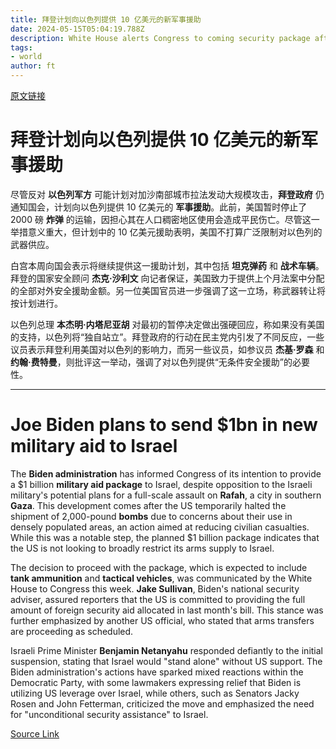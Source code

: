 ```yaml
---
title: 拜登计划向以色列提供 10 亿美元的新军事援助
date: 2024-05-15T05:04:19.788Z
description: White House alerts Congress to coming security package after pausing bomb shipment last week
tags: 
- world
author: ft
---
```


[原文链接](https://ft.com/content/32ac4248-cb5e-4d2c-89fa-7a177defd4db)

# 拜登计划向以色列提供 10 亿美元的新军事援助

尽管反对 **以色列军方** 可能计划对加沙南部城市拉法发动大规模攻击，**拜登政府** 仍通知国会，计划向以色列提供 10 亿美元的 **军事援助**。此前，美国暂时停止了 2000 磅 **炸弹** 的运输，因担心其在人口稠密地区使用会造成平民伤亡。尽管这一举措意义重大，但计划中的 10 亿美元援助表明，美国不打算广泛限制对以色列的武器供应。

白宫本周向国会表示将继续提供这一援助计划，其中包括 **坦克弹药** 和 **战术车辆**。拜登的国家安全顾问 **杰克·沙利文** 向记者保证，美国致力于提供上个月法案中分配的全部对外安全援助金额。另一位美国官员进一步强调了这一立场，称武器转让将按计划进行。

以色列总理 **本杰明·内塔尼亚胡** 对最初的暂停决定做出强硬回应，称如果没有美国的支持，以色列将“独自站立”。拜登政府的行动在民主党内引发了不同反应，一些议员表示拜登利用美国对以色列的影响力，而另一些议员，如参议员 **杰基·罗森** 和 **约翰·费特曼**，则批评这一举动，强调了对以色列提供“无条件安全援助”的必要性。

---

# Joe Biden plans to send $1bn in new military aid to Israel

The **Biden administration** has informed Congress of its intention to provide a $1 billion **military aid package** to Israel, despite opposition to the Israeli military's potential plans for a full-scale assault on **Rafah**, a city in southern **Gaza**. This development comes after the US temporarily halted the shipment of 2,000-pound **bombs** due to concerns about their use in densely populated areas, an action aimed at reducing civilian casualties. While this was a notable step, the planned $1 billion package indicates that the US is not looking to broadly restrict its arms supply to Israel. 

The decision to proceed with the package, which is expected to include **tank ammunition** and **tactical vehicles**, was communicated by the White House to Congress this week. **Jake Sullivan**, Biden's national security adviser, assured reporters that the US is committed to providing the full amount of foreign security aid allocated in last month's bill. This stance was further emphasized by another US official, who stated that arms transfers are proceeding as scheduled. 

Israeli Prime Minister **Benjamin Netanyahu** responded defiantly to the initial suspension, stating that Israel would "stand alone" without US support. The Biden administration's actions have sparked mixed reactions within the Democratic Party, with some lawmakers expressing relief that Biden is utilizing US leverage over Israel, while others, such as Senators Jacky Rosen and John Fetterman, criticized the move and emphasized the need for "unconditional security assistance" to Israel.

[Source Link](https://ft.com/content/32ac4248-cb5e-4d2c-89fa-7a177defd4db)

